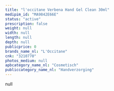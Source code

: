 ```yaml
---
title: "l'occitane Verbena Hand Gel Clean 30ml"
medipim_id: "MA9842E66E"
status: "active"
prescription: false
weight: null
width: null
length: null
depth: null
publicprice: 0
brands_name_nl: "L'Occitane"
cnk: "3210770"
photos_medium: null
apbcategory_name_nl: "Cosmetisch"
publiccategory_name_nl: "Handverzorging"
---
```

null
